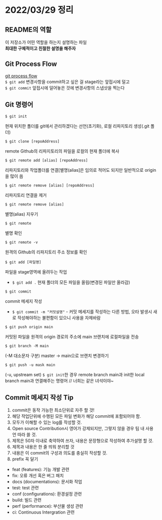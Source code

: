 # 2022/03/29 정리


## README의 역할
이 저장소가 어떤 역할을 하는지 설명하는 파일   
**최대한 구체적이고 친절한 설명을 해주자**


## Git Process Flow
[git process flow](./gitprocessflow.png)   
`$ git add` 변경사항을 commit하고 싶은 걸 stage라는 앞접시에 덜고   
`$ git commit` 앞접시에 덜어놓은 것에 변경사항의 스냅샷을 찍는다


## Git 명령어
```shell
$ git init
```
현재 위치한 폴더를 git에서 관리하겠다는 선언(초기화), 로컬 리파지토리 생성(.git 폴더)

```shell
$ git clone [repoAddress]
```
remote Github의 리파지토리의 파일을 로컬의 현재 폴더에 복사

```shell
$ git remote add [alias] [repoAddress]
```
리파지토리와 작업폴더를 연결[별명(alias]은 임의로 적어도 되지만 일반적으로 origin을 많이 씀

```shell
$ git remote remove [alias] [repoAddress]
```
리파지토리 연결을 제거

```shell
$ git remote remove [alias]
```
별명(alias) 지우기

```shell
$ git remote
```
별명 확인

```shell어
$ git remote -v
```
원격의 Github의 리파지토리 주소 정보를 확인

```shell
$ git add [파일명]
```
파일을 stage영역에 올려두는 작업
  - `$ git add .` 현재 폴더의 모든 파일을 올림(변경된 파일만 올라감)

```shell
$ git commit
```
commit 메세지 작성
  - `$ git commit -m "커밋설명"` - 커밋 메세지를 작성하는 다른 방법, 오타 발생시 새로 
  작성해야하는 불편함이 있으니 사용을 자제바람

```shell
$ git push origin main
```
커밋된 파일을 원격의 origin 경로의 주소에 main 브랜치에 로컬파일을 전송

```shell
$ git branch -M main
```
(-M 대소문자 구분) master -> main으로 브랜치 변경하기

```shell
$ git push -u mask main
```
(-u, upstream set) `$ git init`한 경우 remote branch main과 init한 local branch main과 
연결해주는 명령어 // 너희는 같은 녀석이야~


## Commit 메세지 작성 Tip

1. commit은 동작 가능한 최소단위로 자주 할 것!
2. 해당 작업단위에 수행된 모든 파일 변화가 해당 commit에 포함되어야 함.
3. 모두가 이해할 수 있는 log를 작성할 것.
4. Open source Contribution시 영어가 강제되지만, 그렇지 않을 경우 팀 내 사용 언
따라 쓸 것.
5. 제목은 50자 이내로 축약하여 쓰자, 내용은 문장형으로 작성하여 추가설명 할 것.
6. 제목과 내용은 한 줄 띄워 분리할 것
7. 내용은 이 commit의 구성과 의도를 충실히 작성할 것.
8. prefix 꼭 달기
  - feat (features): 기능 개발 관련
  - fix: 오류 개선 혹은 버그 패치
  - docs (documentations): 문서화 작업
  - test: test 관련
  - conf (configurations): 환경설정 관련
  - build: 빌드 관련
  - perf (performance): 부산물 생성 관련
  - ci: Continuous Intergration 관련
